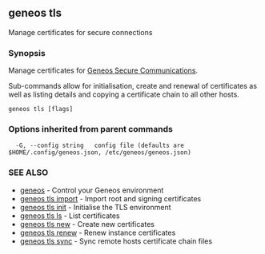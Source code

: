 ## geneos tls

Manage certificates for secure connections

### Synopsis


Manage certificates for [Geneos Secure Communications](https://docs.itrsgroup.com/docs/geneos/current/SSL/ssl_ug.html).

Sub-commands allow for initialisation, create and renewal of
certificates as well as listing details and copying a certificate
chain to all other hosts.


```
geneos tls [flags]
```

### Options inherited from parent commands

```
  -G, --config string   config file (defaults are $HOME/.config/geneos.json, /etc/geneos/geneos.json)
```

### SEE ALSO

* [geneos](geneos.md)	 - Control your Geneos environment
* [geneos tls import](geneos_tls_import.md)	 - Import root and signing certificates
* [geneos tls init](geneos_tls_init.md)	 - Initialise the TLS environment
* [geneos tls ls](geneos_tls_ls.md)	 - List certificates
* [geneos tls new](geneos_tls_new.md)	 - Create new certificates
* [geneos tls renew](geneos_tls_renew.md)	 - Renew instance certificates
* [geneos tls sync](geneos_tls_sync.md)	 - Sync remote hosts certificate chain files

